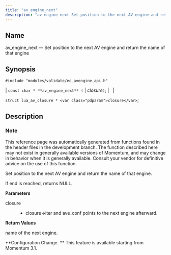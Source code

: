 ```yaml
---
title: "av_engine_next"
description: "av engine next Set position to the next AV engine and return the name of that engine const char av engine next closure struct lua av closure closure This reference page was automatically generated from functions found in the header files in the development branch The function described here may..."
---
```


<a name="apis.av_engine_next"></a> 
## Name

av_engine_next — Set position to the next AV engine and return the name of that engine

## Synopsis

`#include "modules/validate/ec_avengine_api.h"`

| `const char * **av_engine_next** (` | <var class="pdparam">closure</var>`)`; |   |

`struct lua_av_closure * <var class="pdparam">closure</var>`;<a name="idp46929760"></a> 
## Description

### Note

This reference page was automatically generated from functions found in the header files in the development branch. The function described here may not exist in generally available versions of Momentum, and may change in behavior when it is generally available. Consult your vendor for definitive advice on the use of this function.

Set position to the next AV engine and return the name of that engine.

If end is reached, returns NULL.

**<a name="idp46933152"></a> Parameters**

<dl class="variablelist">

<dt>closure</dt>

<dd>

- closure->iter and ave_conf points to the next engine afterward.

</dd>

</dl>

**<a name="idp46936224"></a> Return Values**

name of the next engine.

**Configuration Change. ** This feature is available starting from Momentum 3.1.